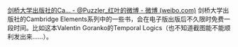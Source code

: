 [剑桥大学出版社的Ca... - @Puzzler_红叶的微博 - 微博 (weibo.com)](https://weibo.com/1790003322/Nkk7PfjoZ?pagetype=fav)
剑桥大学出版社的Cambridge Elements系列中的一些书，会在电子版出版后不久限时免费一段时间。比如这本Valentin Goranko的Temporal Logics（也不知道截图能不能顺利发出来……）。 ​​​